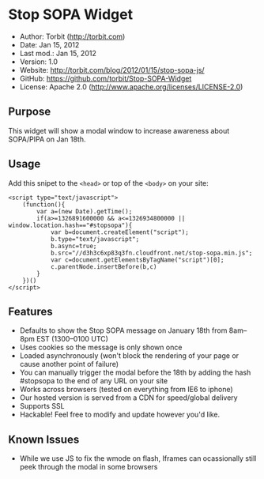 Stop SOPA Widget
================

* Author:    Torbit (<http://torbit.com>)
* Date:      Jan 15, 2012
* Last mod.: Jan 15, 2012
* Version:   1.0
* Website:   <http://torbit.com/blog/2012/01/15/stop-sopa-js/>
* GitHub:    <https://github.com/torbit/Stop-SOPA-Widget>
* License:   Apache 2.0  (http://www.apache.org/licenses/LICENSE-2.0)

Purpose
-------

This widget will show a modal window to increase awareness about SOPA/PIPA on Jan 18th.  

Usage
-----

Add this snipet to the `<head>` or top of the `<body>` on your site:

    <script type="text/javascript">
        (function(){
            var a=(new Date).getTime();
            if(a>=1326891600000 && a<=1326934800000 || window.location.hash=="#stopsopa"){
                var b=document.createElement("script");
                b.type="text/javascript";
                b.async=true;
                b.src="//d3h3c6xp83q3fn.cloudfront.net/stop-sopa.min.js";
                var c=document.getElementsByTagName("script")[0];
                c.parentNode.insertBefore(b,c)
            }
        })()
    </script>

Features
--------

* Defaults to show the Stop SOPA message on January 18th from 8am–8pm EST (1300–0100 UTC)
* Uses cookies so the message is only shown once
* Loaded asynchronously (won't block the rendering of your page or cause another point of failure)
* You can manually trigger the modal before the 18th by adding the hash #stopsopa to the end of any URL on your site
* Works across browsers (tested on everything from IE6 to iphone)
* Our hosted version is served from a CDN for speed/global delivery
* Supports SSL
* Hackable!  Feel free to modify and update however you'd like.

Known Issues
------------

* While we use JS to fix the wmode on flash, Iframes can ocassionally still peek through the modal in some browsers


 